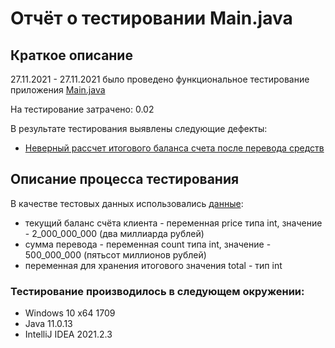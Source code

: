 # Отчёт о тестировании Main.java

## Краткое описание

27.11.2021 - 27.11.2021 было проведено функциональное тестирование приложения [Main.java](https://github.com/ValiullinAd/J_one_01/blob/main/src/Main.java)

На тестирование затрачено: 0.02

В результате тестирования выявлены следующие дефекты:

* [Неверный рассчет итогового баланса счета после перевода средств](https://github.com/ValiullinAd/J_one_01/issues/1)

## Описание процесса тестирования

В качестве тестовых данных использовались [данные](https://github.com/netology-code/javaqa-homeworks/blob/master/intro/MERGED.md):
* текущий баланс счёта клиента - переменная price типа int, значение - 2_000_000_000 (два миллиарда рублей)
* сумма перевода - переменная count типа int, значение - 500_000_000 (пятьсот миллионов рублей)
* переменная для хранения итогового значения total - тип int

### Тестирование производилось в следующем окружении:
* Windows 10 x64 1709
* Java 11.0.13
* IntelliJ IDEA 2021.2.3
